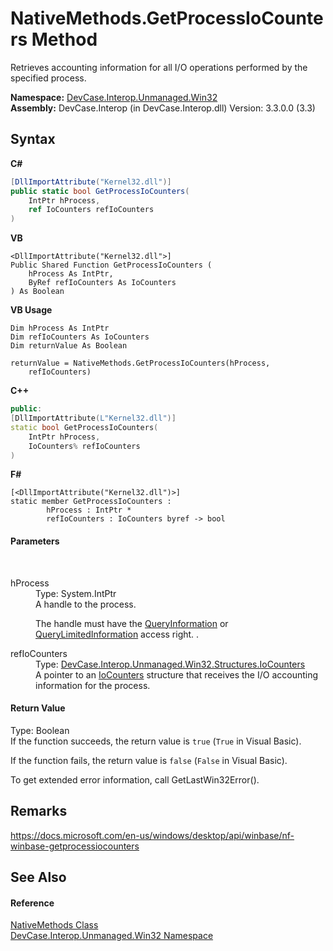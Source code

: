 # NativeMethods.GetProcessIoCounters Method 
 

Retrieves accounting information for all I/O operations performed by the specified process.

**Namespace:**&nbsp;<a href="N_DevCase_Interop_Unmanaged_Win32">DevCase.Interop.Unmanaged.Win32</a><br />**Assembly:**&nbsp;DevCase.Interop (in DevCase.Interop.dll) Version: 3.3.0.0 (3.3)

## Syntax

**C#**<br />
``` C#
[DllImportAttribute("Kernel32.dll")]
public static bool GetProcessIoCounters(
	IntPtr hProcess,
	ref IoCounters refIoCounters
)
```

**VB**<br />
``` VB
<DllImportAttribute("Kernel32.dll">]
Public Shared Function GetProcessIoCounters ( 
	hProcess As IntPtr,
	ByRef refIoCounters As IoCounters
) As Boolean
```

**VB Usage**<br />
``` VB Usage
Dim hProcess As IntPtr
Dim refIoCounters As IoCounters
Dim returnValue As Boolean

returnValue = NativeMethods.GetProcessIoCounters(hProcess, 
	refIoCounters)
```

**C++**<br />
``` C++
public:
[DllImportAttribute(L"Kernel32.dll")]
static bool GetProcessIoCounters(
	IntPtr hProcess, 
	IoCounters% refIoCounters
)
```

**F#**<br />
``` F#
[<DllImportAttribute("Kernel32.dll")>]
static member GetProcessIoCounters : 
        hProcess : IntPtr * 
        refIoCounters : IoCounters byref -> bool 

```


#### Parameters
&nbsp;<dl><dt>hProcess</dt><dd>Type: System.IntPtr<br />A handle to the process. 

 The handle must have the <a href="T_DevCase_Interop_Unmanaged_Win32_Enums_ProcessAccessRights">QueryInformation</a> or <a href="T_DevCase_Interop_Unmanaged_Win32_Enums_ProcessAccessRights">QueryLimitedInformation</a> access right. .</dd><dt>refIoCounters</dt><dd>Type: <a href="T_DevCase_Interop_Unmanaged_Win32_Structures_IoCounters">DevCase.Interop.Unmanaged.Win32.Structures.IoCounters</a><br />A pointer to an <a href="T_DevCase_Interop_Unmanaged_Win32_Structures_IoCounters">IoCounters</a> structure that receives the I/O accounting information for the process.</dd></dl>

#### Return Value
Type: Boolean<br />If the function succeeds, the return value is `true` (`True` in Visual Basic). 

 If the function fails, the return value is `false` (`False` in Visual Basic). 

 To get extended error information, call GetLastWin32Error().

## Remarks
<a href="https://docs.microsoft.com/en-us/windows/desktop/api/winbase/nf-winbase-getprocessiocounters" target="_blank">https://docs.microsoft.com/en-us/windows/desktop/api/winbase/nf-winbase-getprocessiocounters</a>

## See Also


#### Reference
<a href="T_DevCase_Interop_Unmanaged_Win32_NativeMethods">NativeMethods Class</a><br /><a href="N_DevCase_Interop_Unmanaged_Win32">DevCase.Interop.Unmanaged.Win32 Namespace</a><br />